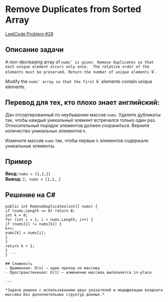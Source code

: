 # Remove Duplicates from Sorted Array

[LeetCode Problem #26](https://leetcode.com/explore/interview/card/top-interview-questions-easy/127/strings/879/)

## Описание задачи
A non-decreasing array of `nums' is given. Remove duplicates so that each unique element occurs only once. 
The relative order of the elements must be preserved. Return the number of unique elements `k`.

Modify the `nums' array so that the first `k` elements contain unique elements.

## Перевод для тех, кто плохо знает английский:
Дан отсортированный по неубыванию массив `nums`. Удалите дубликаты так, чтобы каждый уникальный элемент встречался только один раз. 
Относительный порядок элементов должен сохраниться. Верните количество уникальных элементов `k`.

Измените массив `nums` так, чтобы первые `k` элементов содержали уникальные элементы.

## Пример
**Ввод:** `nums = [1,1,2]`  
**Вывод:** `2, nums = [1,2,_]`  

## Решение на C#
``` public class Solution {
public int RemoveDuplicates(int[] nums) {
if (nums.Length == 0) return 0;
int k = 0;
for (int i = 1; i < nums.Length; i++) {
if (nums[i] != nums[k]) {
k++;
nums[k] = nums[i];
}
}
return k + 1;
}
} ```

## Сложность
- Временная: O(n) — один проход по массиву  
- Пространственная: O(1) — изменение массива выполняется in-place  

---

*Задача решена с использованием двух указателей и модификации входного массива без дополнительных структур данных.*


